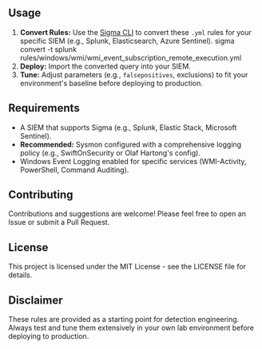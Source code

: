 
## Usage

1.  **Convert Rules:** Use the [Sigma CLI](https://github.com/SigmaHQ/sigma-cli) to convert these `.yml` rules for your specific SIEM (e.g., Splunk, Elasticsearch, Azure Sentinel).
    sigma convert -t splunk rules/windows/wmi/wmi_event_subscription_remote_execution.yml
2.  **Deploy:** Import the converted query into your SIEM.
3.  **Tune:** Adjust parameters (e.g., `falsepositives`, exclusions) to fit your environment's baseline before deploying to production.

## Requirements

*   A SIEM that supports Sigma (e.g., Splunk, Elastic Stack, Microsoft Sentinel).
*   **Recommended:** Sysmon configured with a comprehensive logging policy (e.g., SwiftOnSecurity or Olaf Hartong's config).
*   Windows Event Logging enabled for specific services (WMI-Activity, PowerShell, Command Auditing).

## Contributing

Contributions and suggestions are welcome! Please feel free to open an Issue or submit a Pull Request.

## License

This project is licensed under the MIT License - see the LICENSE file for details.

## Disclaimer

These rules are provided as a starting point for detection engineering. Always test and tune them extensively in your own lab environment before deploying to production. 
